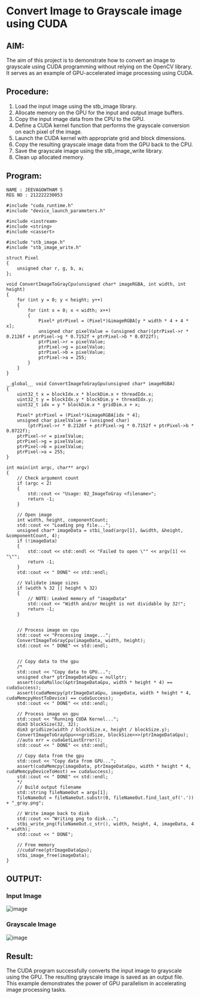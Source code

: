 # Convert Image to Grayscale image using CUDA 

## AIM:

The aim of this project is to demonstrate how to convert an image to grayscale using CUDA programming without relying on the OpenCV library. It serves as an example of GPU-accelerated image processing using CUDA.

## Procedure:
1. Load the input image using the stb_image library.
2. Allocate memory on the GPU for the input and output image buffers.
3. Copy the input image data from the CPU to the GPU.
4. Define a CUDA kernel function that performs the grayscale conversion on each pixel of the image.
5. Launch the CUDA kernel with appropriate grid and block dimensions.
6. Copy the resulting grayscale image data from the GPU back to the CPU.
7. Save the grayscale image using the stb_image_write library.
8. Clean up allocated memory.

## Program:
```
NAME : JEEVAGOWTHAM S
REG NO : 212222230053
```

```cuda c
#include "cuda_runtime.h"
#include "device_launch_parameters.h"

#include <iostream>
#include <string>
#include <cassert>

#include "stb_image.h"
#include "stb_image_write.h"

struct Pixel
{
    unsigned char r, g, b, a;
};

void ConvertImageToGrayCpu(unsigned char* imageRGBA, int width, int height)
{
    for (int y = 0; y < height; y++)
    {
        for (int x = 0; x < width; x++)
        {
            Pixel* ptrPixel = (Pixel*)&imageRGBA[y * width * 4 + 4 * x];
            unsigned char pixelValue = (unsigned char)(ptrPixel->r * 0.2126f + ptrPixel->g * 0.7152f + ptrPixel->b * 0.0722f);
            ptrPixel->r = pixelValue;
            ptrPixel->g = pixelValue;
            ptrPixel->b = pixelValue;
            ptrPixel->a = 255;
        }
    }
}

__global__ void ConvertImageToGrayGpu(unsigned char* imageRGBA)
{
    uint32_t x = blockIdx.x * blockDim.x + threadIdx.x;
    uint32_t y = blockIdx.y * blockDim.y + threadIdx.y;
    uint32_t idx = y * blockDim.x * gridDim.x + x;

    Pixel* ptrPixel = (Pixel*)&imageRGBA[idx * 4];
    unsigned char pixelValue = (unsigned char)
        (ptrPixel->r * 0.2126f + ptrPixel->g * 0.7152f + ptrPixel->b * 0.0722f);
    ptrPixel->r = pixelValue;
    ptrPixel->g = pixelValue;
    ptrPixel->b = pixelValue;
    ptrPixel->a = 255;
}

int main(int argc, char** argv)
{
    // Check argument count
    if (argc < 2)
    {
        std::cout << "Usage: 02_ImageToGray <filename>";
        return -1;
    }

    // Open image
    int width, height, componentCount;
    std::cout << "Loading png file...";
    unsigned char* imageData = stbi_load(argv[1], &width, &height, &componentCount, 4);
    if (!imageData)
    {
        std::cout << std::endl << "Failed to open \"" << argv[1] << "\"";
        return -1;
    }
    std::cout << " DONE" << std::endl;

    // Validate image sizes
    if (width % 32 || height % 32)
    {
        // NOTE: Leaked memory of "imageData"
        std::cout << "Width and/or Height is not dividable by 32!";
        return -1;
    }

    
    // Process image on cpu
    std::cout << "Processing image...";
    ConvertImageToGrayCpu(imageData, width, height);
    std::cout << " DONE" << std::endl;
    

    // Copy data to the gpu
    /*
    std::cout << "Copy data to GPU...";
    unsigned char* ptrImageDataGpu = nullptr;
    assert(cudaMalloc(&ptrImageDataGpu, width * height * 4) == cudaSuccess);
    assert(cudaMemcpy(ptrImageDataGpu, imageData, width * height * 4, cudaMemcpyHostToDevice) == cudaSuccess);
    std::cout << " DONE" << std::endl;

    // Process image on gpu
    std::cout << "Running CUDA Kernel...";
    dim3 blockSize(32, 32);
    dim3 gridSize(width / blockSize.x, height / blockSize.y);
    ConvertImageToGrayGpu<<<gridSize, blockSize>>>(ptrImageDataGpu);
    //auto err = cudaGetLastError();
    std::cout << " DONE" << std::endl;

    // Copy data from the gpu
    std::cout << "Copy data from GPU...";
    assert(cudaMemcpy(imageData, ptrImageDataGpu, width * height * 4, cudaMemcpyDeviceToHost) == cudaSuccess);
    std::cout << " DONE" << std::endl;
    */
    // Build output filename
    std::string fileNameOut = argv[1];
    fileNameOut = fileNameOut.substr(0, fileNameOut.find_last_of('.')) + "_gray.png";

    // Write image back to disk
    std::cout << "Writing png to disk...";
    stbi_write_png(fileNameOut.c_str(), width, height, 4, imageData, 4 * width);
    std::cout << " DONE";

    // Free memory
    //cudaFree(ptrImageDataGpu);
    stbi_image_free(imageData);
}
```

## OUTPUT:

### Input Image
![image](https://github.com/JeevaGowtham-S/PCA---Mini-Project-Mini-Project---Face-Detection-or-Convert-an-image-into-gray-scale-image-using-CUD/assets/118042624/7687c978-e02e-48f4-9a8e-b8e55bccd6de)



### Grayscale Image
![image](https://github.com/JeevaGowtham-S/PCA---Mini-Project-Mini-Project---Face-Detection-or-Convert-an-image-into-gray-scale-image-using-CUD/assets/118042624/2e465059-5422-4b74-a086-7a6db25b745a)


## Result:
The CUDA program successfully converts the input image to grayscale using the GPU. The resulting grayscale image is saved as an output file. This example demonstrates the power of GPU parallelism in accelerating image processing tasks.

